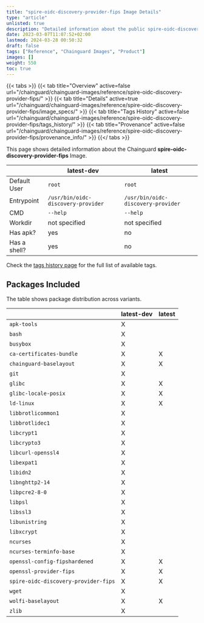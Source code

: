 ```yaml
---
title: "spire-oidc-discovery-provider-fips Image Details"
type: "article"
unlisted: true
description: "Detailed information about the public spire-oidc-discovery-provider-fips Chainguard Image."
date: 2023-03-07T11:07:52+02:00
lastmod: 2024-03-28 00:50:32
draft: false
tags: ["Reference", "Chainguard Images", "Product"]
images: []
weight: 550
toc: true
---
```


{{< tabs >}}
{{< tab title="Overview" active=false url="/chainguard/chainguard-images/reference/spire-oidc-discovery-provider-fips/" >}}
{{< tab title="Details" active=true url="/chainguard/chainguard-images/reference/spire-oidc-discovery-provider-fips/image_specs/" >}}
{{< tab title="Tags History" active=false url="/chainguard/chainguard-images/reference/spire-oidc-discovery-provider-fips/tags_history/" >}}
{{< tab title="Provenance" active=false url="/chainguard/chainguard-images/reference/spire-oidc-discovery-provider-fips/provenance_info/" >}}
{{</ tabs >}}

This page shows detailed information about the Chainguard **spire-oidc-discovery-provider-fips** Image.

|              | latest-dev                         | latest                             |
|--------------|------------------------------------|------------------------------------|
| Default User | `root`                             | `root`                             |
| Entrypoint   | `/usr/bin/oidc-discovery-provider` | `/usr/bin/oidc-discovery-provider` |
| CMD          | `--help`                           | `--help`                           |
| Workdir      | not specified                      | not specified                      |
| Has apk?     | yes                                | no                                 |
| Has a shell? | yes                                | no                                 |

Check the [tags history page](/chainguard/chainguard-images/reference/spire-oidc-discovery-provider-fips/tags_history/) for the full list of available tags.

## Packages Included
The table shows package distribution across variants.

|                                      | latest-dev | latest |
|--------------------------------------|------------|--------|
| `apk-tools`                          | X          |        |
| `bash`                               | X          |        |
| `busybox`                            | X          |        |
| `ca-certificates-bundle`             | X          | X      |
| `chainguard-baselayout`              | X          | X      |
| `git`                                | X          |        |
| `glibc`                              | X          | X      |
| `glibc-locale-posix`                 | X          | X      |
| `ld-linux`                           | X          | X      |
| `libbrotlicommon1`                   | X          |        |
| `libbrotlidec1`                      | X          |        |
| `libcrypt1`                          | X          |        |
| `libcrypto3`                         | X          |        |
| `libcurl-openssl4`                   | X          |        |
| `libexpat1`                          | X          |        |
| `libidn2`                            | X          |        |
| `libnghttp2-14`                      | X          |        |
| `libpcre2-8-0`                       | X          |        |
| `libpsl`                             | X          |        |
| `libssl3`                            | X          |        |
| `libunistring`                       | X          |        |
| `libxcrypt`                          | X          |        |
| `ncurses`                            | X          |        |
| `ncurses-terminfo-base`              | X          |        |
| `openssl-config-fipshardened`        | X          | X      |
| `openssl-provider-fips`              | X          | X      |
| `spire-oidc-discovery-provider-fips` | X          | X      |
| `wget`                               | X          |        |
| `wolfi-baselayout`                   | X          | X      |
| `zlib`                               | X          |        |

